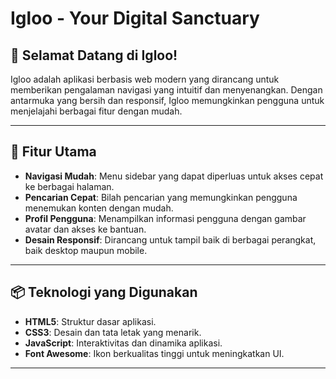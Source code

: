 # Igloo - Your Digital Sanctuary



## 🌟 Selamat Datang di Igloo!

Igloo adalah aplikasi berbasis web modern yang dirancang untuk memberikan pengalaman navigasi yang intuitif dan menyenangkan. Dengan antarmuka yang bersih dan responsif, Igloo memungkinkan pengguna untuk menjelajahi berbagai fitur dengan mudah.

---

## 🚀 Fitur Utama

- **Navigasi Mudah**: Menu sidebar yang dapat diperluas untuk akses cepat ke berbagai halaman.
- **Pencarian Cepat**: Bilah pencarian yang memungkinkan pengguna menemukan konten dengan mudah.
- **Profil Pengguna**: Menampilkan informasi pengguna dengan gambar avatar dan akses ke bantuan.
- **Desain Responsif**: Dirancang untuk tampil baik di berbagai perangkat, baik desktop maupun mobile.

---

## 📦 Teknologi yang Digunakan

- **HTML5**: Struktur dasar aplikasi.
- **CSS3**: Desain dan tata letak yang menarik.
- **JavaScript**: Interaktivitas dan dinamika aplikasi.
- **Font Awesome**: Ikon berkualitas tinggi untuk meningkatkan UI.

---

